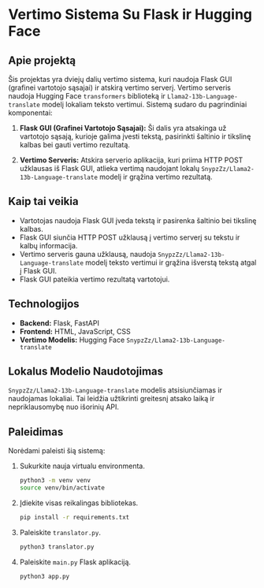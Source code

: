 # Vertimo Sistema Su Flask ir Hugging Face

## Apie projektą

Šis projektas yra dviejų dalių vertimo sistema, kuri naudoja Flask GUI (grafinei vartotojo sąsajai) ir atskirą vertimo serverį. Vertimo serveris naudoja Hugging Face `transformers` biblioteką ir `Llama2-13b-Language-translate` modelį lokaliam teksto vertimui. Sistemą sudaro du pagrindiniai komponentai:

1. **Flask GUI (Grafinei Vartotojo Sąsajai):** Ši dalis yra atsakinga už vartotojo sąsają, kurioje galima įvesti tekstą, pasirinkti šaltinio ir tikslinę kalbas bei gauti vertimo rezultatą.

2. **Vertimo Serveris:** Atskira serverio aplikacija, kuri priima HTTP POST užklausas iš Flask GUI, atlieka vertimą naudojant lokalų `SnypzZz/Llama2-13b-Language-translate` modelį ir grąžina vertimo rezultatą.

## Kaip tai veikia

- Vartotojas naudoja Flask GUI įveda tekstą ir pasirenka šaltinio bei tikslinę kalbas.
- Flask GUI siunčia HTTP POST užklausą į vertimo serverį su tekstu ir kalbų informacija.
- Vertimo serveris gauna užklausą, naudoja `SnypzZz/Llama2-13b-Language-translate` modelį teksto vertimui ir grąžina išverstą tekstą atgal į Flask GUI.
- Flask GUI pateikia vertimo rezultatą vartotojui.

## Technologijos

- **Backend:** Flask, FastAPI
- **Frontend:** HTML, JavaScript, CSS
- **Vertimo Modelis:** Hugging Face `SnypzZz/Llama2-13b-Language-translate`

## Lokalus Modelio Naudotojimas

`SnypzZz/Llama2-13b-Language-translate` modelis atsisiunčiamas ir naudojamas lokaliai. Tai leidžia užtikrinti greitesnį atsako laiką ir nepriklausomybę nuo išorinių API.

## Paleidimas

Norėdami paleisti šią sistemą:
1. Sukurkite nauja virtualu environmenta.
   ```bash
   python3 -m venv venv
   source venv/bin/activate
   ```
2. Įdiekite visas reikalingas bibliotekas.
   ```bash
   pip install -r requirements.txt
   ```
3. Paleiskite `translator.py`.
   ```bash
   python3 translator.py
   ```
4. Paleiskite `main.py` Flask aplikaciją.
   ```bash
   python3 app.py
   ```

